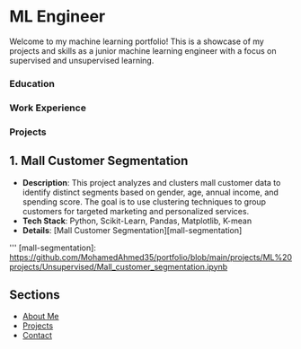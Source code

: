 # ML Engineer 

Welcome to my machine learning portfolio! This is a showcase of my projects and skills as a junior machine learning engineer with a focus on supervised and unsupervised learning.

### Education

### Work Experience

### Projects
## 1. **Mall Customer Segmentation**
- **Description**: This project analyzes and clusters mall customer data to identify distinct segments based on gender, age, annual income, and spending score. The goal is to use clustering techniques to group customers for targeted marketing and personalized services.
- **Tech Stack**: Python, Scikit-Learn, Pandas, Matplotlib, K-mean
- **Details**: [Mall Customer Segmentation][mall-segmentation]

'''
[mall-segmentation]: https://github.com/MohamedAhmed35/portfolio/blob/main/projects/ML%20projects/Unsupervised/Mall_customer_segmentation.ipynb


## Sections
- [About Me](about.md)
- [Projects](projects.md)
- [Contact](contact.md)
